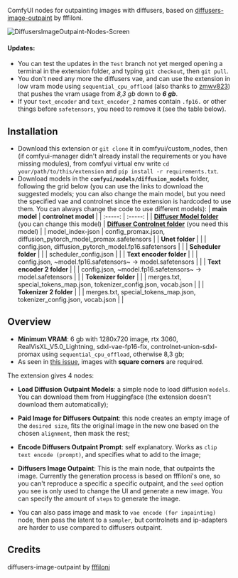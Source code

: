 ComfyUI nodes for outpainting images with diffusers, based on [diffusers-image-outpaint](https://huggingface.co/spaces/fffiloni/diffusers-image-outpaint/tree/main) by fffiloni.

![DiffusersImageOutpaint-Nodes-Screen](https://github.com/user-attachments/assets/2722e07c-1d6a-416e-a9d8-f26aaa9a45a7)

#### Updates:
- You can test the updates in the `Test` branch not yet merged opening a terminal in the extension folder, and typing `git checkout`, then `git pull`.
- You don't need any more the diffusers vae, and can use the extension in low vram mode using `sequential_cpu_offload` (also thanks to [zmwv823](https://github.com/GiusTex/ComfyUI-DiffusersImageOutpaint/pull/4)) that pushes the vram usage from *8,3 gb* down to **_6 gb_**.
- If your `text_encoder` and `text_encoder_2` names contain `.fp16.` or other things before `safetensors`, you need to remove it (see the table below).

## Installation
- Download this extension or `git clone` it in comfyui/custom_nodes, then (if comfyui-manager didn't already install the requirements or you have missing modules), from comfyui virtual env write `cd your/path/to/this/extension` and `pip install -r requirements.txt`.
- Download models in the **`comfyui/models/diffusion_models`** folder, following the grid below (you can use the links to download the suggested models; you can also change the main model, but you need the specified vae and controlnet since the extension is hardcoded to use them. You can always change the code to use different models):
  | 	**main model**	 | 	**controlnet model**	 |
  | 	:-----:	 | 	:-----:	 |
  | 	**[Diffuser Model folder](https://huggingface.co/SG161222/RealVisXL_V5.0_Lightning/tree/main)** (you can change this model)	|	**[Diffuser Controlnet folder](https://huggingface.co/xinsir/controlnet-union-sdxl-1.0/tree/main)** (you need this model)	 |
  | 	model_index-json	|	config_promax.json, diffusion_pytorch_model_promax.safetensors	 |
  | 	**Unet folder**	| |
  | 	config.json, diffusion_pytorch_model.fp16.safetensors	| |
  | 	**Scheduler folder**	| |
  | 	scheduler_config.json	| |
  | 	**Text encoder folder**	| |
  | 	config.json, ~model.fp16.safetensors~ -> model.safetensors	| |
  | 	**Text encoder 2 folder**	| |
  | 	config.json, ~model.fp16.safetensors~ -> model.safetensors	| |
  | 	**Tokenizer folder**	| |
  | 	merges.txt, special_tokens_map.json, tokenizer_config.json, vocab.json	| |
  | 	**Tokenizer 2 folder**	| |
  | 	merges.txt, special_tokens_map.json, tokenizer_config.json, vocab.json	| |
  
## Overview
- **Minimum VRAM**: 6 gb with 1280x720 image, rtx 3060, RealVisXL_V5.0_Lightning, sdxl-vae-fp16-fix, controlnet-union-sdxl-promax using `sequential_cpu_offload`, otherwise 8,3 gb;
- As seen in [this issue](https://github.com/GiusTex/ComfyUI-DiffusersImageOutpaint/issues/7#issuecomment-2410852908), images with **square corners** are required.

The extension gives 4 nodes:
- **Load Diffusion Outpaint Models**: a simple node to load diffusion `models`. You can download them from Huggingface (the extension doesn't download them automatically);
- **Paid Image for Diffusers Outpaint**: this node creates an empty image of the `desired size`, fits the original image in the new one based on the chosen `alignment`, then mask the rest;
- **Encode Diffusers Outpaint Prompt**: self explanatory. Works as `clip text encode (prompt)`, and specifies what to add to the image;
- **Diffusers Image Outpaint**: This is the main node, that outpaints the image. Currently the generation process is based on fffiloni's one, so you can't reproduce a specific a specific outpaint, and the `seed` option you see is only used to change the UI and generate a new image. You can specify the amount of `steps` to generate the image.

- You can also pass image and mask to `vae encode (for inpainting)` node, then pass the latent to a `sampler`, but controlnets and ip-adapters are harder to use compared to diffusers outpaint.

## Credits
diffusers-image-outpaint by [fffiloni](https://huggingface.co/spaces/fffiloni/diffusers-image-outpaint/tree/main)
